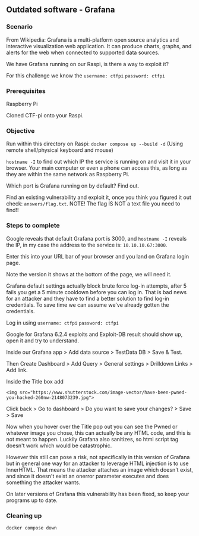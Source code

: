 ## Outdated software - Grafana

### Scenario 

From Wikipedia: Grafana is a multi-platform open source analytics and interactive visualization web application. It can produce charts, graphs, and alerts for the web when connected to supported data sources.

We have Grafana running on our Raspi, is there a way to exploit it?

For this challenge we know the `username: ctfpi` `password: ctfpi`

### Prerequisites

Raspberry Pi

Cloned CTF-pi onto your Raspi.


### Objective

Run within this directory on Raspi: `docker compose up --build -d` (Using remote shell/physical keyboard and mouse)

`hostname -I` to find out which IP the service is running on and visit it in your browser. Your main computer or even a phone can access this, as long as they are within the same network as Raspberry Pi.

Which port is Grafana running on by default? Find out.

Find an existing vulnerability and exploit it, once you think you figured it out check: `answers/flag.txt`. NOTE! The flag IS NOT a text file you need to find!!


### Steps to complete

Google reveals that default Grafana port is 3000, and `hostname -I` reveals the IP, in my case the address to the service is: `10.10.10.67:3000`.

Enter this into your URL bar of your browser and you land on Grafana login page. 

Note the version it shows at the bottom of the page, we will need it.

Grafana default settings actually block brute force log-in attempts, after 5 fails you get a 5 minute cooldown before you can log in. That is bad news for an attacker and they have to find a better solution to find log-in credentials. To save time we can assume we've already gotten the credentials.

Log in using `username: ctfpi` `password: ctfpi`

Google for Grafana 6.2.4 exploits and Exploit-DB result should show up, open it and try to understand.

Inside our Grafana app > Add data source > TestData DB > Save & Test.

Then Create Dashboard > Add Query > General settings > Drilldown Links > Add link.

Inside the Title box add
```
<img src="https://www.shutterstock.com/image-vector/have-been-pwned-you-hacked-260nw-2148073239.jpg">
```

Click back > Go to dashboard > Do you want to save your changes? > Save > Save

Now when you hover over the Title pop out you can see the Pwned or whatever image you chose, this can actually be any HTML code, and this is not meant to happen. Luckily Grafana also sanitizes, so html script tag doesn't work which would be catastrophic. 

However this still can pose a risk, not specifically in this version of Grafana but in general one way for an attacker to leverage HTML injection is to use InnerHTML. That means the attacker attaches an image which doesn't exist, and since it doesn't exist an onerror parameter executes and does something the attacker wants.

On later versions of Grafana this vulnerability has been fixed, so keep your programs up to date.

### Cleaning up

`docker compose down`